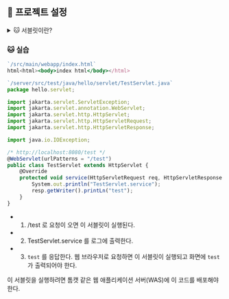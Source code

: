 

## 📝 프로젝트 설정
<details>
<summary>🐱 서블릿이란?</summary>
<div markdown="1">

[https://velog.io/@falling_star3/Tomcat-서블릿Servlet이란](https://velog.io/@falling_star3/Tomcat-%EC%84%9C%EB%B8%94%EB%A6%BFServlet%EC%9D%B4%EB%9E%80)

### ✏️ 1. 서블릿(Servlet)이란?

!https://velog.velcdn.com/images%2Ffalling_star3%2Fpost%2Fea1d422a-c7d1-476f-b6b6-cf308320f4ce%2F%EC%BA%A1%EC%B2%98.png

- 서블릿은 서버에서 실행되다가 **웹 브라우저에서 요청을 하면 해당 기능을 수행한 후 웹 브라우저에 결과를 전송**한다.
    - 쉽게 예를들면 로그인 시도를 할 때, **서버가 클라이언트에서 입력되는 아이디와 비밀번호를 확인하고 결과를 응답**하는데 이러한 역할을 수행하는 것이 서블릿이다.
    - **동적 웹 페이지를 만들 때 사용되는 자바 기반의 웹 애플리케이션 프로그래밍 기술**이다.
- 서블릿(Servlet)의 주요 특징
    - 클라이언트의 Request에 대해 동적으로 작동하는 웹 어플리케이션 컴포넌트
    - 기존의 정적 웹 프로그램의 문제점을 보완하여 동적인 여러 가지 기능을 제공
    - JAVA의 스레드를 이용하여 동작
    - MVC패턴에서 컨트롤러로 이용됨
    - 컨테이너에서 실행
    - 보안 기능을 적용하기 쉬움

### ✏️ 2. 서블릿의 동작과정

!https://velog.velcdn.com/images%2Ffalling_star3%2Fpost%2F4fabf50a-d3d7-4391-8eb5-0cb436379d71%2Fimage.png

- 클라이언트가 **웹 서버에 요청**하면 **웹 서버는 그 요청을 톰캣과 같은 [WAS](https://velog.io/@falling_star3/web-Web-Server%EC%99%80-WASWeb-Application-Server)에 위임**한다. 그러면 **WAS는 각 요청에 해당하는 서블릿을 실행**한다. 그리고 **서블릿은 요청에 대한 기능을 수행**한 후 **결과를 반환하여 클라이언트에 전송**한다.
    
    ```
    1. 클라이언트 요청
    2. HttpServletRequest, HttpServletResponse 객체 생성
    3. Web.xml이 어느 서블릿에 대해 요청한 것인지 탐색
    4. 해당하는 서블릿에서 service() 메소드 호출
    5. doGet() 또는 doPost() 호출
    6. 동적 페이지 생성 후 ServletResponse 객체에 응답 전송
    7. HttpServletRequest, HttpServletResponse 객체 소멸
    ```
</div>
</details>


### 🐱 실습

```jsx
`/src/main/webapp/index.html`
html<html><body>index html</body></html>
```

```jsx
`/server/src/test/java/hello/servlet/TestServlet.java`
package hello.servlet;

import jakarta.servlet.ServletException;
import jakarta.servlet.annotation.WebServlet;
import jakarta.servlet.http.HttpServlet;
import jakarta.servlet.http.HttpServletRequest;
import jakarta.servlet.http.HttpServletResponse;

import java.io.IOException;

/* http://localhost:8080/test */
@WebServlet(urlPatterns = "/test")
public class TestServlet extends HttpServlet {
    @Override
    protected void service(HttpServletRequest req, HttpServletResponse resp) throws ServletException, IOException {
        System.out.println("TestServlet.service");
        resp.getWriter().printLn("test");
    }
}
```

- 1) /test 로 요청이 오면 이 서블릿이 실행된다.
- 2) TestServlet.service 를 로그에 출력한다.
- 3) `test` 를 응답한다. 웹 브라우저로 요청하면 이 서블릿이 실행되고 화면에 `test` 가 출력되어야 한다.

이 서블릿을 실행하려면 톰캣 같은 웹 애플리케이션 서버(WAS)에 이 코드를 배포해야 한다.
